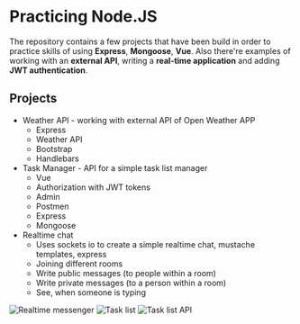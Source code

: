 # Practicing Node.JS

The repository contains a few projects that have been build in order to practice skills of using **Express**, **Mongoose**, **Vue**. Also there're examples of working with an **external API**, writing a **real-time application** and adding **JWT authentication**.

## Projects

-   Weather API - working with external API of Open Weather APP
    -   Express
    -   Weather API
    -   Bootstrap
    -   Handlebars
-   Task Manager - API for a simple task list manager
    -   Vue
    -   Authorization with JWT tokens
    -   Admin
    -   Postmen
    -   Express
    -   Mongoose
-   Realtime chat
    -   Uses sockets io to create a simple realtime chat, mustache templates, express
    -   Joining different rooms
    -   Write public messages (to people within a room)
    -   Write private messages (to a person within a room)
    -   See, when someone is typing

![Realtime messenger](https://i.imgur.com/2eOf235.png)
![Task list](https://i.imgur.com/jHL00cr.jpeg)
![Task list API](https://i.imgur.com/t5SjnBD.jpeg)
